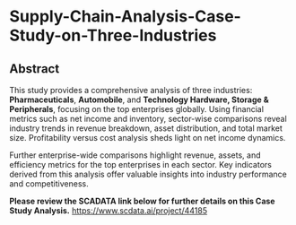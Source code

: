 # Supply-Chain-Analysis-Case-Study-on-Three-Industries

## Abstract

This study provides a comprehensive analysis of three industries: **Pharmaceuticals**, **Automobile**, and **Technology Hardware, Storage & Peripherals**, focusing on the top enterprises globally. Using financial metrics such as net income and inventory, sector-wise comparisons reveal industry trends in revenue breakdown, asset distribution, and total market size. Profitability versus cost analysis sheds light on net income dynamics.

Further enterprise-wide comparisons highlight revenue, assets, and efficiency metrics for the top enterprises in each sector. Key indicators derived from this analysis offer valuable insights into industry performance and competitiveness.

**Please review the SCADATA link below for further details on this Case Study Analysis.**
https://www.scdata.ai/project/44185
